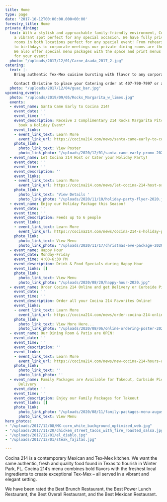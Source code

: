 ```yaml
---
title: Home
type: page
date: '2017-10-12T00:00:00.000+00:00'
forestry_title: Home
private_dining:
  text: With a stylish and approachable family-friendly environment, Cocina 214 is
    a vibrant spot perfect for any special occasion. We have fully private dining
    rooms in both locations perfect for any special event! From rehearsal dinners
    to birthdays to corporate meetings our private dining rooms are the perfect space.
    We also offer special menu packages with the space and print menus exclusively
    for your event!
  photo: "/uploads/2017/12/01/Carne_Asada_2017_2.jpg"
catering:
  text: |-
    Bring authentic Tex-Mex cuisine bursting with flavor to any corporate, wedding or private event by selecting Cocina 214 as your catering preference. Whether the event is small or large, Cocina 214 offers a wide variety of dishes that caters to all types of palates. Cocina 214 catering combines the experience of freshly made food with dedicated high quality service to make a perfect eating experience at any event. Make your event buzz with excitement over the authentic and deliciousness Tex-Mex food provided by Cocina 214 catering service.

    Contact Christine to place your Catering order at 407-790-7997 or at catering@cocina214.com
  photo: "/uploads/2017/12/04/guac_bar.jpg"
upcoming_events:
  photo: "/uploads/2019/09/05/Rocks_Margarita_w_limes.jpg"
  events:
  - event_name: Santa Came Early to Cocina 214!
    event_date: ''
    event_time: ''
    event_description: Receive 2 Complimentary 214 Rocks Margarita Pitchers when you
      book a Holiday Event*
    event_links:
    - event_link_text: Learn More
      event_link_url: https://cocina214.com/news/santa-came-early-to-cocina-214/
    photo_link:
      photo_link_text: View Poster
      photo_link_photo: "/uploads/2020/12/01/santa-came-early-promo-2020.jpg"
  - event_name: Let Cocina 214 Host or Cater your Holiday Party!
    event_date: ''
    event_time: ''
    event_description: ''
    event_links:
    - event_link_text: Learn More
      event_link_url: https://cocina214.com/news/let-cocina-214-host-or-cater-your-holiday-party/
    photo_link:
      photo_link_text: 'View Details '
      photo_link_photo: "/uploads/2020/11/10/holiday-party-flyer-2020.jpg"
  - event_name: Enjoy our Holiday Package this Season!
    event_date: ''
    event_time: ''
    event_description: Feeds up to 6 people
    event_links:
    - event_link_text: Learn More
      event_link_url: https://cocina214.com/news/cocina-214-s-holiday-package/
    photo_link:
      photo_link_text: View Menu
      photo_link_photo: "/uploads/2020/11/17/christmas-eve-package-2020.jpg"
  - event_name: Happy Hour
    event_date: Monday-Friday
    event_time: 4:00-6:30 PM
    event_description: Drink & Food Specials during Happy Hour
    event_links: []
    photo_link:
      photo_link_text: View Menu
      photo_link_photo: "/uploads/2020/08/20/happy-hour-2020.jpg"
  - event_name: Order Cocina 214 Online and get Delivery or Curbside Pick-up!
    event_date: ''
    event_time: ''
    event_description: Order all your Cocina 214 Favorites Online!
    event_links:
    - event_link_text: Learn More
      event_link_url: https://cocina214.com/news/order-cocina-214-online-and-get-curbside-pick-up-or-delivery/
    photo_link:
      photo_link_text: View More Here...
      photo_link_photo: "/uploads/2020/08/06/online-ordering-poster-2020.jpg"
  - event_name: Our Dining Room & Patio are OPEN!
    event_date: ''
    event_time: ''
    event_description: ''
    event_links:
    - event_link_text: Learn More
      event_link_url: https://cocina214.com/news/new-cocina-214-hours-and-menu/
    photo_link:
      photo_link_text: ''
      photo_link_photo: ''
  - event_name: Family Packages are Available for Takeout, Curbside Pickup and/or
      Delivery
    event_date: ''
    event_time: ''
    event_description: Enjoy our Family Packages for Takeout
    event_links: []
    photo_link:
      photo_link_photo: "/uploads/2020/08/11/family-packages-menu-august-2020.jpg"
      photo_link_text: View Menu
hero_photos:
- "/uploads/2017/12/08/MX-corn_white_background_optimized_web.jpg"
- "/uploads/2017/11/20/chicken_street_tacos_with_fire_roasted_salsa.jpg"
- "/uploads/2017/12/01/el_diablo.jpg"
- "/uploads/2017/12/01/steak_fajitas.jpg"

---
```

Cocina 214 is a contemporary Mexican and Tex-Mex kitchen. We want the same authentic, fresh and quality food found in Texas to flourish in Winter Park, FL. Cocina 214’s menu combines bold flavors with the freshest local ingredients to create exceptional Tex-Mex – all served in a vibrant and elegant setting.

We have been rated the Best Brunch Restaurant, the Best Power Lunch Restaurant, the Best Overall Restaurant, and the Best Mexican Restaurant.